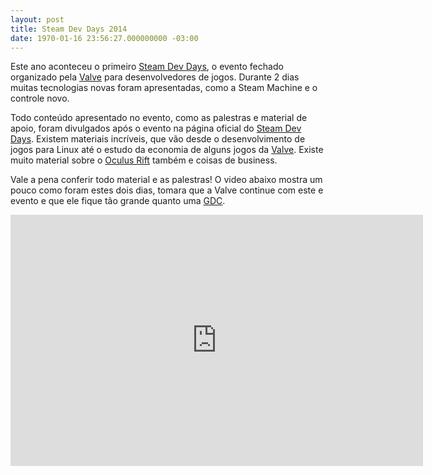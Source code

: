 ```yaml
---
layout: post
title: Steam Dev Days 2014
date: 1970-01-16 23:56:27.000000000 -03:00
---
```


Este ano aconteceu o primeiro [Steam Dev Days](http://steamdevdays.com/ "Steam"), o evento fechado organizado pela [Valve](http://www.valvesoftware.com/ "Valve") para desenvolvedores de jogos. Durante 2 dias muitas tecnologias novas foram apresentadas, como a Steam Machine e o controle novo.

Todo conteúdo apresentado no evento, como as palestras e material de apoio, foram divulgados após o evento na página oficial do [Steam Dev Days](http://steamdevdays.com/ "Steam"). Existem materiais incríveis, que vão desde o desenvolvimento de jogos para Linux até o estudo da economia de alguns jogos da [Valve](http://www.valvesoftware.com/ "Valve"). Existe muito material sobre o [Oculus Rift](http://www.oculusvr.com/ "Oculus Rift") também e coisas de business.

Vale a pena conferir todo material e as palestras! O video abaixo mostra um pouco como foram estes dois dias, tomara que a Valve continue com este e evento e que ele fique tão grande quanto uma [GDC](http://www.gdconf.com/ "GDC").

<span class="embed-youtube" style="text-align:center; display: block;"><iframe allowfullscreen="true" class="youtube-player" frameborder="0" height="402" src="http://www.youtube.com/embed/UUn-ET4vv1s?version=3&rel=1&fs=1&autohide=2&showsearch=0&showinfo=1&iv_load_policy=1&wmode=transparent" type="text/html" width="660"></iframe></span>


